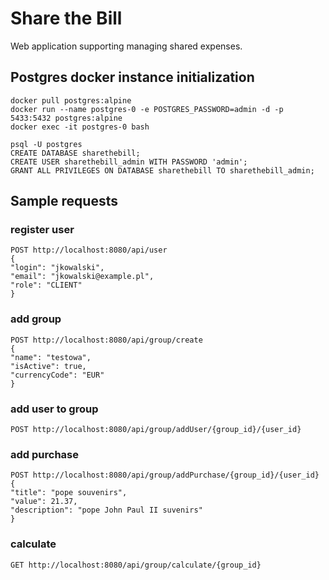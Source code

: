 # Share the Bill
Web application supporting managing shared expenses.

## Postgres docker instance initialization
```
docker pull postgres:alpine
docker run --name postgres-0 -e POSTGRES_PASSWORD=admin -d -p 5433:5432 postgres:alpine  
docker exec -it postgres-0 bash

psql -U postgres
CREATE DATABASE sharethebill;
CREATE USER sharethebill_admin WITH PASSWORD 'admin';
GRANT ALL PRIVILEGES ON DATABASE sharethebill TO sharethebill_admin;
```

## Sample requests
### register user
```
POST http://localhost:8080/api/user
{
"login": "jkowalski",
"email": "jkowalski@example.pl",
"role": "CLIENT"
}
```
### add group
```
POST http://localhost:8080/api/group/create
{
"name": "testowa",
"isActive": true,
"currencyCode": "EUR"
}
```
### add user to group
```
POST http://localhost:8080/api/group/addUser/{group_id}/{user_id}
```
### add purchase
```
POST http://localhost:8080/api/group/addPurchase/{group_id}/{user_id}
{
"title": "pope souvenirs",
"value": 21.37,
"description": "pope John Paul II suvenirs"
}
```
### calculate
```
GET http://localhost:8080/api/group/calculate/{group_id}
```           